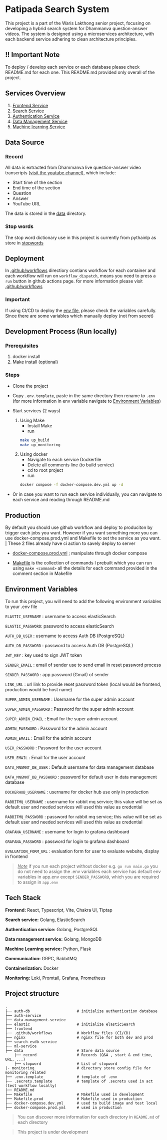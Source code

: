 # Patipada Search System

This project is a part of the Waris Lakthong senior project, focusing on developing a hybrid search system for Dhammanva question-answer videos. The system is designed using a microservices architecture, with each backend service adhering to clean architecture principles.

## !! Important Note

To deploy / develop each service or each database please check README.md for each one. This README.md provided only overall of the project.

## Services Overview

1. [Frontend Service](./frontend/)
2. [Search Service](./search-esdb-service/)
3. [Authentication Service](./auth-service/)
4. [Data Management Service](./data-management-service/)
5. [Machine learning Service](./ml-service/)

## Data Source

### Record

All data is extracted from Dhammanva live question-answer video transcripts ([visit the youtube channel](https://www.youtube.com/@dhammanava7327)), which include:

- Start time of the section
- End time of the section
- Question
- Answer
- YouTube URL

The data is stored in the [data](./data/record/) directory.

### Stop words

The stop word dictionary use in this project is currently from pythainlp
as store in [stopwords](./data/stopword/)

## Deployment

In [.github/workflows](./.github/workflows/) directiory contians workflow for each container and each workflow will run on `workflow_dispatch`, means you need to press a `run` button in github actions page.
for more information please visit [.github/workflows](./.github/workflows/)

### Important
If using CI/CD to deploy the [env file](./.github/workflows/env.yml), please check the variables carefully. Since there are some variables which manually deploy (not from secret)

## Development Process (Run locally)

### Prerequisites

1. docker install
2. Make install (optional)

### Steps

- Clone the project

- Copy `.env.template`, paste in the same directory then rename to `.env` (for more information in env variable navigate to [Environment Variables](#environment-variables))

- Start services (2 ways)
    1. Using Make
        - Install Make
        - run
        ```bash
        make up_build
        make up_monitoring
        ```
    2. Using docker 
        - Navigate to each service Dockerfile
        - Delete all comments line (to build service)
        - cd to root project
        - run
        ```bash
        docker compose -f docker-compose.dev.yml up -d
        ```

- Or in case you want to run each service individually, you can navigate to each service and reading through README.md

## Production

By default you should use github workflow and deploy to produciton by trigger each jobs you want. However if you want something more you can use docker-compose.prod.yml and Makefile to set the service as you want.
| These 2 files already have ci action to savely deploy to server

- [docker-compose.prod.yml](./.github/workflows/docker.yml) ; manipulate through docker compose

- [Makefile](./.github/workflows/makefile.yml) is the collection of commands I prebuilt which you can run using `make <command>` all the details for each command provided in the comment section in Makefile

## Environment Variables

<a id="environment-variables"></a>

To run this project, you will need to add the following environment variables to your .env file

`ELASTIC_USERNAME` : username to access elasticSearch

`ELASTIC_PASSWORD`: password to access elasticSearch

`AUTH_DB_USER` : username to access Auth DB (PostgreSQL)

`AUTH_DB_PASSWORD` : password to access Auth DB (PostgreSQL)

`JWT_KEY` : key used to sign JWT token

`SENDER_EMAIL` : email of sender use to send email in reset password process

`SENDER_PASSWORD` : app password (Gmail) of sender

`LINK_URL` : url link to provide reset password token (local would be frontend, production would be host name)

`SUPER_ADMIN_USERNAME` : Username for the super admin account

`SUPER_ADMIN_PASSWORD` : Password for the super admin account

`SUPER_ADMIN_EMAIL` : Email for the super admin account

`ADMIN_PASSWORD` : Password for the admin account

`ADMIN_EMAIL` : Email for the admin account

`USER_PASSWORD` : Password for the user account

`USER_EMAIL` : Email for the user account

`DATA_MNGMNT_DB_USER` : Default username for data management database

`DATA_MNGMNT_DB_PASSWORD` : password for default user in data management database

`DOCKERHUB_USERNAME` : username for docker hub use only in production

`RABBITMQ_USERNAME` : username for rabbit mq service; this value will be set as default user and needed services will used this value as credential

`RABBITMQ_PASSWORD` : password for rabbit mq service; this value will be set as default user and needed services will used this value as credential

`GRAFANA_USERNAME` : username for login to grafana dashboard

`GRAFANA_PASSWORD` : password for login to grafana dashboard

`EVALUATION_FORM_URL` : evaluation form for user to evaluate website, display in frontend

> _<u>Note</u>_ if you run each project without docker e.g. `go run main.go` you do not need to assign the .env variables each service has default env variables in app.env except `SENDER_PASSWORD`, which you are required to assign in `app.env`

## Tech Stack

**Frontend:** React, Typescript, Vite, Chakra UI, Tiptap

**Search service:** Golang, ElasticSearch

**Authentication service:** Golang, PostgreSQL

**Data management service:** Golang, MongoDB

**Machine Learning service:** Python, Flask

**Communication:** GRPC, RabbitMQ

**Containerization:** Docker

**Monitoring:** Loki, Promtail, Grafana, Prometheus

## Project structure

###

    .
    ├── auth-db                     # initialize authentication database
    ├── auth-service
    ├── data-management-service
    ├── elastic                     # initialize elasticSearch
    ├── frontend
    ├── .github/workflows           # Workflow files (CI/CD)
    ├── nginx                       # nginx file for both dev and prod
    ├── search-esdb-service
    ├── ml-service
    ├── data                        # Store data source
        ├── record                  # Records (Q&A , start & end time, URL, ...)
        ├── stopword                # List of stopword
    |- monitoring                   # directory store config file for monitoring related
    ├── .env.template               # template of .env
    ├── .secrets.template           # template of .secrets used in act (test workflow locally)
    ├── README.md
    ├── Makefile                    # Makefile used in development
    ├── Makefile.prod               # Makefile used in production
    ├── docker-compose.dev.yml      # used to build image and test local
    ├── docker-compose.prod.yml     # used in production

> You can discover more information for each directory in `README.md` of each directory

> This project is under development
